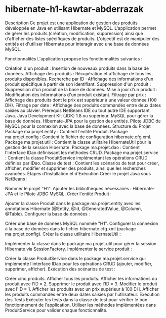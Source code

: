# hibernate-h1-kawtar-abderrazak
 Description
Ce projet est une application de gestion des produits développée en Java en utilisant Hibernate et MySQL. L'application permet de gérer les produits (création, modification, suppression) ainsi que d'afficher des listes spécifiques de produits. L'objectif est de manipuler des entités et d'utiliser Hibernate pour interagir avec une base de données MySQL.

Fonctionnalités
L'application propose les fonctionnalités suivantes :

Création d'un produit : Insertion de nouveaux produits dans la base de données.
Affichage des produits : Récupération et affichage de tous les produits disponibles.
Recherche par ID : Affichage des informations d'un produit spécifique à partir de son identifiant.
Suppression d'un produit : Suppression d'un produit de la base de données.
Mise à jour d'un produit : Modification des informations d'un produit existant.
Filtrage par prix : Affichage des produits dont le prix est supérieur à une valeur donnée (100 DH).
Filtrage par date : Affichage des produits commandés entre deux dates saisies au clavier.
Prérequis
NetBeans IDE ou tout autre IDE supportant Java.
Java Development Kit (JDK) 1.8 ou supérieur.
MySQL pour gérer la base de données.
Hibernate-JPA pour la gestion des entités.
Pilote JDBC de MySQL pour la connexion avec la base de données.
Structure du Projet
Package ma.projet.entity : Contient l'entité Produit.
Package ma.projet.config : Contient le fichier de configuration hibernate.cfg.xml.
Package ma.projet.util : Contient la classe utilitaire HibernateUtil pour la gestion de la session Hibernate.
Package ma.projet.dao : Contient l'interface IDao définissant les méthodes CRUD.
Package ma.projet.service : Contient la classe ProduitService implémentant les opérations CRUD définies par IDao.
Classe de test : Contient les scénarios de test pour créer, afficher, modifier et supprimer des produits, ainsi que les recherches avancées.
Étapes d'Installation et d'Exécution
Créer le projet Java sous NetBeans :

Nommer le projet "H1".
Ajouter les bibliothèques nécessaires : Hibernate-JPA et le Pilote JDBC MySQL.
Créer l'entité Produit :

Ajouter la classe Produit dans le package ma.projet.entity avec les annotations Hibernate (@Entity, @Id, @GeneratedValue, @Column, @Table).
Configurer la base de données :

Créer une base de données MySQL nommée "H1".
Configurer la connexion à la base de données dans le fichier hibernate.cfg.xml (package ma.projet.config).
Créer la classe utilitaire HibernateUtil :

Implémenter la classe dans le package ma.projet.util pour gérer la session Hibernate via SessionFactory.
Implémenter le service produit :

Créer la classe ProduitService dans le package ma.projet.service qui implémente l'interface IDao pour les opérations CRUD (ajouter, modifier, supprimer, afficher).
Exécution des scénarios de test :

Créer cinq produits.
Afficher tous les produits.
Afficher les informations du produit avec l'ID = 2.
Supprimer le produit avec l'ID = 3.
Modifier le produit avec l'ID = 1.
Afficher les produits avec un prix supérieur à 100 DH.
Afficher les produits commandés entre deux dates saisies par l'utilisateur.
Exécution des Tests
Exécuter les tests dans la classe de test pour vérifier le bon fonctionnement de l'application.
Utiliser les méthodes implémentées dans ProduitService pour valider chaque fonctionnalité.












